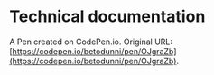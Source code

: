# Technical documentation

A Pen created on CodePen.io. Original URL: [https://codepen.io/betodunni/pen/OJgraZb](https://codepen.io/betodunni/pen/OJgraZb).


